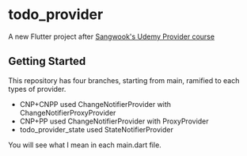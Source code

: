 # todo_provider

A new Flutter project after [Sangwook's Udemy Provider course](https://www.udemy.com/course/flutter-provider-essential-korean/)

## Getting Started

This repository has four branches, starting from main, ramified to each types of provider.
- CNP+CNPP used ChangeNotifierProvider with ChangeNotifierProxyProvider
- CNP+PP used ChangeNotifierProvider with ProxyProvider
- todo_provider_state used StateNotifierProvider

You will see what I mean in each main.dart file.
